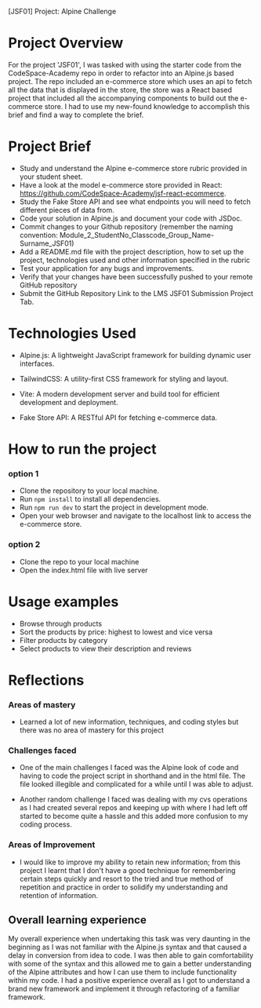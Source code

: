 [JSF01] Project: Alpine Challenge

# Project Overview
For the project 'JSF01', I was tasked with using the starter code from the CodeSpace-Academy repo in order to refactor into an Alpine.js based project. The repo included an e-commerce store which uses an api to fetch all the data that is displayed in the store, the store was a React based project that included all the accompanying components to build out the e-commerce store. I had to use my new-found knowledge to accomplish this brief and find a way to complete the brief.   

# Project Brief
- Study and understand the Alpine e-commerce store rubric provided in your student sheet.
- Have a look at the model e-commerce store provided in React: https://github.com/CodeSpace-Academy/jsf-react-ecommerce.
- Study the Fake Store API and see what endpoints you will need to fetch different pieces of data from.
- Code your solution in Alpine.js and document your code with JSDoc.
- Commit changes to your Github repository (remember the naming convention: Module_2_StudentNo_Classcode_Group_Name-Surname_JSF01)
- Add a README.md file with the project description, how to set up the project, technologies used and other information specified in the rubric
- Test your application for any bugs and improvements.
- Verify that your changes have been successfully pushed to your remote GitHub repository
- Submit the GitHub Repository Link to the LMS JSF01 Submission Project Tab.

# Technologies Used

- Alpine.js: A lightweight JavaScript framework for building dynamic user interfaces.

- TailwindCSS: A utility-first CSS framework for styling and layout.

- Vite: A modern development server and build tool for efficient development and deployment.

- Fake Store API: A RESTful API for fetching e-commerce data.

# How to run the project 
### option 1
- Clone the repository to your local machine.
- Run `npm install` to install all dependencies.
- Run `npm run dev` to start the project in development mode.
- Open your web browser and navigate to the localhost link to access the e-commerce store.

### option 2
- Clone the repo to your local machine
- Open the index.html file with live server 

# Usage examples 
- Browse through products
- Sort the products by price: highest to lowest and vice versa 
- Filter products by category
- Select products to view their description and reviews


# Reflections 

### Areas of mastery 
- Learned a lot of new information, techniques, and coding styles but there was no area of mastery for this project 

### Challenges faced 
- One of the main challenges I faced was the Alpine look of code and having to code the project script in shorthand and in the html file. The file looked illegible and complicated for a while until I was able to adjust.

- Another random challenge I faced was dealing with my cvs operations as I had created several repos and keeping up with where I had left off started to become quite a hassle and this added more confusion to my coding process.

### Areas of Improvement 
- I would like to improve my ability to retain new information; from this project I learnt that I don't have a good technique for remembering certain steps quickly and resort to the tried and true method of repetition and practice in order to solidify my understanding and retention of information.   

## Overall learning experience
My overall experience when undertaking this task was very daunting in the beginning as I was not familiar with the Alpine.js syntax and that caused a delay in conversion from idea to code. I was then able to gain comfortability with some of the syntax and this allowed me to gain a better understanding of the Alpine attributes and how I can use them to include functionality within my code. I had a positive experience overall as I got to understand a brand new framework and implement it through refactoring of a familiar framework.   